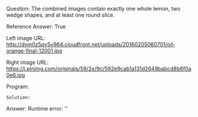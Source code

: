 Question: The combined images contain exactly one whole lemon, two wedge shapes, and at least one round slice.

Reference Answer: True

Left image URL: http://dym0z5qy5v964.cloudfront.net/uploads/20160205060701/oil-orange-final-12001.jpg

Right image URL: https://i.pinimg.com/originals/59/2e/9c/592e9cab1a131d2649babcd8b6f0a0e6.jpg

Program:

```
Solution:
```
Answer: Runtime error: ''


